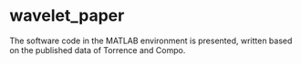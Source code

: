 # wavelet_paper
The software code in the MATLAB environment is presented, written based on the published data of Torrence and Compo.
